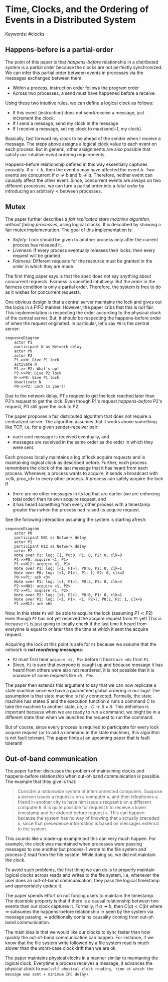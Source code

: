 # Time, Clocks, and the Ordering of Events in a Distributed System
Keywords: #clocks

## Happens-before is a partial-order
The point of this paper is that *happens-before* relationship in a distributed
system is a partial order because the clocks are not perfectly synchronized. We
can infer this partial order between events in processes via the messages
exchanged between them.

* Within a process, instruction order follows the program order
* Across two processes, a send must have happened before a receive.

Using these two intuitive rules, we can define a logical clock as follows:
* If this event (instruction) does not send/receive a message, just increment the
  clock.
* If I send a message, send my clock in the message 
* If I receive a message, set my clock to max(send+1, my clock). 

Basically, fast forward my clock to be ahead of the sender when I receive a
message. The steps above assigns a logical clock value to each event on each
process. But in general, other assignments are also possible that satisfy our
intuitive event ordering requirements.

Happens-before relationship defined in this way essentially captures
*causality*. If $a\rightarrow b$, then the event $a$ may have affected the event
$b$.  Two events are concurrent if $a\not\rightarrow b$ and $b\not\rightarrow
a$. Therefore, neither event can causally affect the other event. Since,
concurrent events are always on two different processes, we can turn a partial
order into a *total order* by introducing an arbitrary $\prec$ between processes.

## Mutex
The paper further describes a *fair replicated state machine algorithm,
without failing processes*, using logical clocks. It is described by showing 
a fair mutex implementation. The goal of this implementation is:
* *Safety*: Lock should be given to another process only after the current
  process has released it.
* *Liveness*: If every process eventually releases their locks, then every 
  request will be granted.
* *Fairness*: Different requests for the resource must be granted in the order
  in which they are made.

The first thing paper says is that the spec does not say anything about
concurrent requests. Fairness is specified intuitively. But the *order* in the
fairness condition is only a partial order. Therefore, the system is free to do as 
it wishes for concurrent requests.

One obvious design is that a central server maintains the lock and gives out the
locks in a FIFO manner. However, the paper cribs that this is not fair.  This
implementation is respecting the order according to the physical clock of the
central server. But, it should be respecting the happens-before order of when
the request originated. In particular, let's say `P0` is the central server:

```mermaid
sequenceDiagram
	actor P1
	participant N as Network delay
	actor P0
	actor P2
	P1->>N: Give P1 lock
	activate N
	P1->> P2: What's up!
	P2->>P0: Give P2 lock
	N->>P0: Give P1 lock
	deactivate N
	P0->>P2: Lock is yours!
```

Due to the network delay, P1's request to get the lock reached later than P2's
request to get the lock. Even though P1's request *happens-before* P2's request,
P0 still gave the lock to P2.

The paper proposes a fair distributed algorithm that does not require a
centralized server. The algorithm assumes that it works above something like
TCP, i.e, for a given sender-receiver pair:
* each sent message is received eventually, and
* messages are received in the same order as the order in which they were sent.

Each process locally maintains a log of lock acquire requests and is maintaining
logical clock as described before. Further, each process remembers the clock of
the last message that it has heard from each process. Whenever, a process
wants to acquire, it sends a broadcast with <clk, proc_id> to every other process.
A process can safely acquire the lock if 
* there are no other messages in its log that are earlier (we are enforcing
  total order) than its own acquire request, and
* it has heard something from every other process with a timestamp greater than 
  when the process had raised its acquire request.

See the following interaction assuming the system is starting afresh:

```mermaid
sequenceDiagram
	actor P0
	participant N01 as Network delay
	actor P1
	participant N12 as Network delay
	actor P2
	Note over P1: log: [], P0:0, P1: 0, P2: 0, clk=0
	P1->>P0: acquire <1, P1>
	P1->>N12: acquire <1, P1>
	Note over P1: log: [<1, P1>], P0:0, P2: 0, clk=1
	Note over P0: log: [<1, P1>], P1: 1, P2: 0, clk=2
	P0->>P1: ack <3>
	Note over P1: log: [<1, P1>], P0:3, P2: 0, clk=4
	P2->>N01: acquire <1, P2>
	P2->>P1: acquire <1, P2>
	Note over P2: log: [<1, P2>], P0:0, P1: 0, clk=1
	Note over P1: log: [<1, P1>, <1, P2>], P0:2, P2: 1, clk=5
	P1->>N12: ack <6>
```

Now, in this state `P1` will be able to acquire the lock (assuming $P1 \prec
P2$) even though `P2` has not yet received the acquire request from `P1` yet!
This is because `P1` is just going to locally check if the last time it heard
from everyone is equal to or later than the time at which it sent the acquire
request.

Acquiring the lock at this point is safe for `P1` because we assume that the
network is ***not reordering messages***:
* `P2` must first hear `acquire <1, P1>` before it hears `ack <6>` from `P1`. 
* Since, `P1` is sure that everyone is caught up and because message it has
  heard from others were also not reordered, it is not possible that it is 
  unaware of some requests like `<0, P0>`.

The paper then extends this argument to say that we can now replicate a state
machine since we have a guaranteed global ordering in our logs! The assumption
is that state machine is fully connected. Formally, the state machine has states
$S$ and the execution function $e$ runs a command $C$ to take the machine to
another state, i.e, $e: C \rightarrow S \times S$. This definition is important 
because when we are ready to run a command, we might be in a different state
than when we launched the request to run the command.

But of course, since every process is required to participate for every lock
acquire request (or to add a command in the state machine), this algorithm is 
not fault tolerant. The paper hints at an upcoming paper that is fault tolerant!

## Out-of-band communication
The paper further discusses the problem of maintaining clocks and happens-before
relationship when out-of-band communication is possible. The example that they
give is that:

> Consider a nationwide system of interconnected computers. Suppose a person
issues a request `a` on a computer `A`, and then telephones a friend in another
city to have him issue a request `b` on a different computer `B`. It is quite
possible for request `b` to receive a lower timestamp and be ordered before
request `a`. This can happen because the system has no way of knowing that `a`
actually preceded `b`, since that precedence information is based on messages
external to the system.

This sounds like a made-up example but this can very much happen. For example,
the clock was maintained when processes were passing messages to one another but
process-1 wrote to the file system and process-2 read from the file system.
While doing so, we did not maintain the clock.

To avoid such problems, the first thing we can do is to properly maintain
logical clocks across reads and writes to the file system, i.e, whenever the
user does an out-of-band communication, they pass the logical timestamp and 
appropriately update it.

The paper spends effort on not forcing users to maintain the timestamp. The
desirable property is that if there is a causal relationship between two events 
than our clock captures it. Formally, if $a \twoheadrightarrow b$, then $C(a) <
C(b)$ where $\twoheadrightarrow$ subsumes the happens-before relationship
$\rightarrow$ seen by the system via message passing. $\twoheadrightarrow$
additionally contains causality coming from out-of-band communication.

The main idea is that we would like our clocks to sync faster than how quickly
the out-of-band communication can happen. For instance, if we know that the file
system write followed by a file system read is much slower than the worst-case
clock drift then we are ok.

The paper maintains physical clocks in a manner similar to maintaning the
logical clock. Everytime a process receives a message, it advances the physical
clock to `max(self physical clock reading, time at which the message was sent +
minimum IPC delay)`.